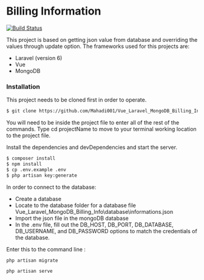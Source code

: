 # Billing Information



[![Build Status](https://travis-ci.org/joemccann/dillinger.svg?branch=master)](https://travis-ci.org/joemccann/dillinger)

This project is based on getting json value from database and overriding the values through update option.
The frameworks used for this projects are:
  - Laravel (version 6)
  - Vue
  - MongoDB

### Installation

This project needs to be cloned first in order to operate. 
```sh
$ git clone https://github.com/Mahadi001/Vue_Laravel_MongoDB_Billing_Info.git
```
You will need to be inside the project file to enter all of the rest of the commands. Type cd projectName to move to your terminal working location to the project file.

Install the dependencies and devDependencies and start the server.

```sh
$ composer install
$ npm install
$ cp .env.example .env
$ php artisan key:generate
```
In order to connect to the database:
 - Create a database
 - Locate to the database folder for a database file Vue_Laravel_MongoDB_Billing_Info\database\informations.json
 - Import the json file in the mongoDB database
 - In the .env file, fill out the DB_HOST, DB_PORT, DB_DATABASE, DB_USERNAME, and DB_PASSWORD options to match the credentials of the database.

Enter this to the command line :

```sh
php artisan migrate
```
 
```sh
php artisan serve
```
